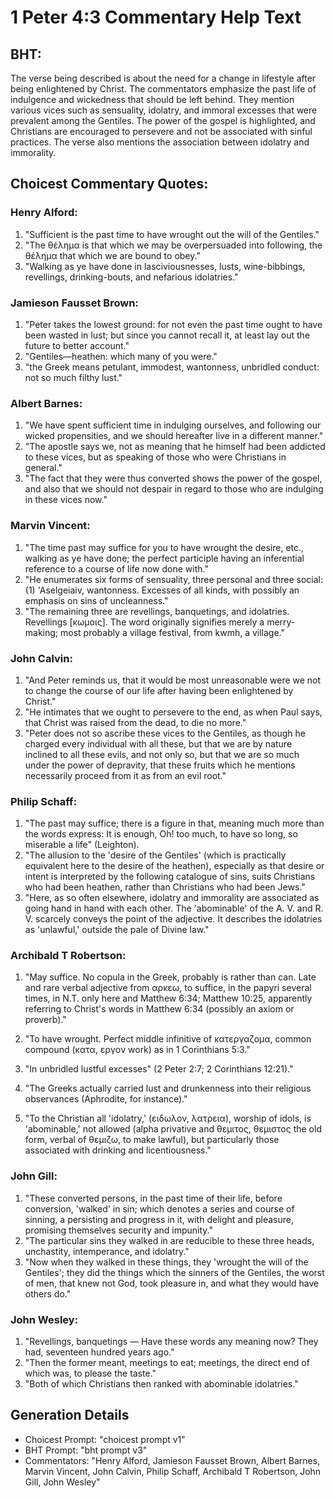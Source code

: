 # 1 Peter 4:3 Commentary Help Text

## BHT:
The verse being described is about the need for a change in lifestyle after being enlightened by Christ. The commentators emphasize the past life of indulgence and wickedness that should be left behind. They mention various vices such as sensuality, idolatry, and immoral excesses that were prevalent among the Gentiles. The power of the gospel is highlighted, and Christians are encouraged to persevere and not be associated with sinful practices. The verse also mentions the association between idolatry and immorality.

## Choicest Commentary Quotes:
### Henry Alford:
1. "Sufficient is the past time to have wrought out the will of the Gentiles." 
2. "The θέλημα is that which we may be overpersuaded into following, the θέλημα that which we are bound to obey." 
3. "Walking as ye have done in lasciviousnesses, lusts, wine-bibbings, revellings, drinking-bouts, and nefarious idolatries."

### Jamieson Fausset Brown:
1. "Peter takes the lowest ground: for not even the past time ought to have been wasted in lust; but since you cannot recall it, at least lay out the future to better account."
2. "Gentiles—heathen: which many of you were."
3. "the Greek means petulant, immodest, wantonness, unbridled conduct: not so much filthy lust."

### Albert Barnes:
1. "We have spent sufficient time in indulging ourselves, and following our wicked propensities, and we should hereafter live in a different manner."
2. "The apostle says we, not as meaning that he himself had been addicted to these vices, but as speaking of those who were Christians in general."
3. "The fact that they were thus converted shows the power of the gospel, and also that we should not despair in regard to those who are indulging in these vices now."

### Marvin Vincent:
1. "The time past may suffice for you to have wrought the desire, etc., walking as ye have done; the perfect participle having an inferential reference to a course of life now done with."
2. "He enumerates six forms of sensuality, three personal and three social: (1) 'Aselgeiaiv, wantonness. Excesses of all kinds, with possibly an emphasis on sins of uncleanness."
3. "The remaining three are revellings, banquetings, and idolatries. Revellings [κωμοις]. The word originally signifies merely a merry-making; most probably a village festival, from kwmh, a village."

### John Calvin:
1. "And Peter reminds us, that it would be most unreasonable were we not to change the course of our life after having been enlightened by Christ."
2. "He intimates that we ought to persevere to the end, as when Paul says, that Christ was raised from the dead, to die no more."
3. "Peter does not so ascribe these vices to the Gentiles, as though he charged every individual with all these, but that we are by nature inclined to all these evils, and not only so, but that we are so much under the power of depravity, that these fruits which he mentions necessarily proceed from it as from an evil root."

### Philip Schaff:
1. "The past may suffice; there is a figure in that, meaning much more than the words express: It is enough, Oh! too much, to have so long, so miserable a life" (Leighton).
2. "The allusion to the 'desire of the Gentiles' (which is practically equivalent here to the desire of the heathen), especially as that desire or intent is interpreted by the following catalogue of sins, suits Christians who had been heathen, rather than Christians who had been Jews."
3. "Here, as so often elsewhere, idolatry and immorality are associated as going hand in hand with each other. The 'abominable' of the A. V. and R. V. scarcely conveys the point of the adjective. It describes the idolatries as 'unlawful,' outside the pale of Divine law."

### Archibald T Robertson:
1. "May suffice. No copula in the Greek, probably is rather than can. Late and rare verbal adjective from αρκεω, to suffice, in the papyri several times, in N.T. only here and Matthew 6:34; Matthew 10:25, apparently referring to Christ's words in Matthew 6:34 (possibly an axiom or proverb)."

2. "To have wrought. Perfect middle infinitive of κατεργαζομα, common compound (κατα, εργον work) as in 1 Corinthians 5:3."

3. "In unbridled lustful excesses" (2 Peter 2:7; 2 Corinthians 12:21)."

4. "The Greeks actually carried lust and drunkenness into their religious observances (Aphrodite, for instance)."

5. "To the Christian all 'idolatry,' (ειδωλον, λατρεια), worship of idols, is 'abominable,' not allowed (alpha privative and θεμιτος, θεμιστος the old form, verbal of θεμιζω, to make lawful), but particularly those associated with drinking and licentiousness."

### John Gill:
1. "These converted persons, in the past time of their life, before conversion, 'walked' in sin; which denotes a series and course of sinning, a persisting and progress in it, with delight and pleasure, promising themselves security and impunity."
2. "The particular sins they walked in are reducible to these three heads, unchastity, intemperance, and idolatry."
3. "Now when they walked in these things, they 'wrought the will of the Gentiles'; they did the things which the sinners of the Gentiles, the worst of men, that knew not God, took pleasure in, and what they would have others do."

### John Wesley:
1. "Revellings, banquetings — Have these words any meaning now? They had, seventeen hundred years ago."
2. "Then the former meant, meetings to eat; meetings, the direct end of which was, to please the taste."
3. "Both of which Christians then ranked with abominable idolatries."


## Generation Details
- Choicest Prompt: "choicest prompt v1"
- BHT Prompt: "bht prompt v3"
- Commentators: "Henry Alford, Jamieson Fausset Brown, Albert Barnes, Marvin Vincent, John Calvin, Philip Schaff, Archibald T Robertson, John Gill, John Wesley"
